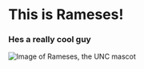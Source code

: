 # This is Rameses!
### Hes a really cool guy
![Image of Rameses, the UNC mascot](https://mascothalloffame.com/wp-content/uploads/bb-plugin/cache/unc-e1679920198209-circle.jpg)
